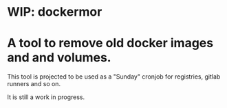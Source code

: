# WIP: dockermor
# A tool to remove old docker images and and volumes. 


This tool is projected to be used as a "Sunday" cronjob for registries, gitlab runners and so on. 

It is still a work in progress. 


